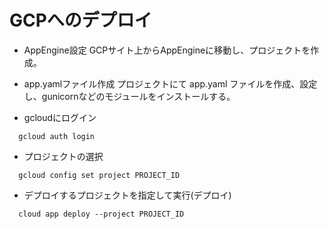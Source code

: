 # GCPへのデプロイ

- AppEngine設定
GCPサイト上からAppEngineに移動し、プロジェクトを作成。

- app.yamlファイル作成
プロジェクトにて app.yaml ファイルを作成、設定し、gunicornなどのモジュールをインストールする。

- gcloudにログイン
```
  gcloud auth login
```

- プロジェクトの選択
```
  gcloud config set project PROJECT_ID
```

- デプロイするプロジェクトを指定して実行(デプロイ)
```
  cloud app deploy --project PROJECT_ID
```